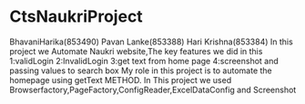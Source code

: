 # CtsNaukriProject
BhavaniHarika(853490)
Pavan Lanke(853388) 
Hari Krishna(853384) 
In this project we Automate Naukri website,The key features we did in this 
1:validLogin 
2:InvalidLogin 
3:get text from home page 
4:screenshot and passing values to search box 
 My role in this project is to automate the homepage using getText METHOD.
 In This project we used Browserfactory,PageFactory,ConfigReader,ExcelDataConfig and Screenshot
